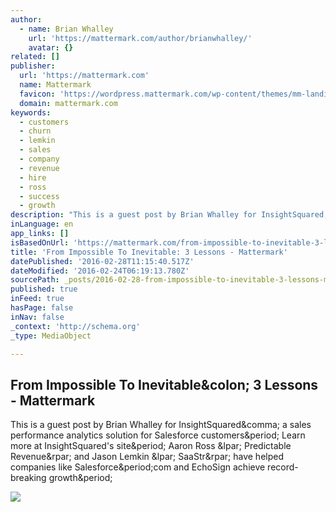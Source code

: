 ```yaml
---
author:
  - name: Brian Whalley
    url: 'https://mattermark.com/author/brianwhalley/'
    avatar: {}
related: []
publisher:
  url: 'https://mattermark.com'
  name: Mattermark
  favicon: 'https://wordpress.mattermark.com/wp-content/themes/mm-landing-site/dist/images/favicon.png'
  domain: mattermark.com
keywords:
  - customers
  - churn
  - lemkin
  - sales
  - company
  - revenue
  - hire
  - ross
  - success
  - growth
description: "This is a guest post by Brian Whalley for InsightSquared, a sales performance analytics solution for Salesforce customers. Learn more at InsightSquared's site. Aaron Ross ( Predictable Revenue) and Jason Lemkin ( SaaStr) have helped companies like Salesforce.com and EchoSign achieve record-breaking growth."
inLanguage: en
app_links: []
isBasedOnUrl: 'https://mattermark.com/from-impossible-to-inevitable-3-lessons/'
title: 'From Impossible To Inevitable: 3 Lessons - Mattermark'
datePublished: '2016-02-28T11:15:40.517Z'
dateModified: '2016-02-24T06:19:13.780Z'
sourcePath: _posts/2016-02-28-from-impossible-to-inevitable-3-lessons-mattermark.md
published: true
inFeed: true
hasPage: false
inNav: false
_context: 'http://schema.org'
_type: MediaObject

---
```

<article style=""><h1>From Impossible To Inevitable&amp;colon; 3 Lessons - Mattermark</h1><p>This is a guest post by Brian Whalley for InsightSquared&amp;comma; a sales performance analytics solution for Salesforce customers&amp;period; Learn more at InsightSquared's site&amp;period; Aaron Ross &amp;lpar; Predictable Revenue&amp;rpar; and Jason Lemkin &amp;lpar; SaaStr&amp;rpar; have helped companies like Salesforce&amp;period;com and EchoSign achieve record-breaking growth&amp;period;</p><img src="https://wordpress.mattermark.com/wp-content/uploads/2016/02/account-value-by-cohert.png" /></article>